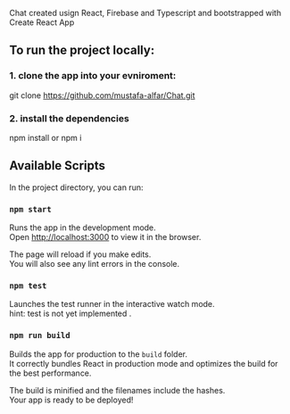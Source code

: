  Chat created usign React, Firebase and Typescript and bootstrapped with Create React App

## To run the project locally:
### 1. clone the app into your evniroment:
 git clone https://github.com/mustafa-alfar/Chat.git

### 2. install the dependencies 
 npm install or npm i


## Available Scripts

In the project directory, you can run:

### `npm start`

Runs the app in the development mode.<br>
Open [http://localhost:3000](http://localhost:3000) to view it in the browser.

The page will reload if you make edits.<br>
You will also see any lint errors in the console.

### `npm test`

Launches the test runner in the interactive watch mode.<br>
hint: test is not yet implemented .
### `npm run build`

Builds the app for production to the `build` folder.<br>
It correctly bundles React in production mode and optimizes the build for the best performance.

The build is minified and the filenames include the hashes.<br>
Your app is ready to be deployed!



